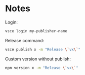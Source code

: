 # Notes

Login:

```sh
vsce login my-publisher-name
```

Release command:

```sh
vsce publish x -m "Release \`vx\`"
```

Custom version without publish:

```sh
npm version x -m "Release \`vx\`"
```
